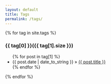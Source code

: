 ```yaml
---
layout: default
title: Tags
permalink: /tags/
---
```

<div class="page-content wc-container">
  {% for tag in site.tags %}
    <a name="{{ tag[0] }}"></a><h3>{{ tag[0] }}({{ tag[1].size }})</h3>
    <ul class="posts">
     {% for post in tag[1] %}
       <li><span>{{ post.date | date_to_string }}</span> &raquo; <a href="{{ post.url }}">{{ post.title }}</a></li>
     {% endfor %}
    </ul>
  {% endfor %}
</div>
